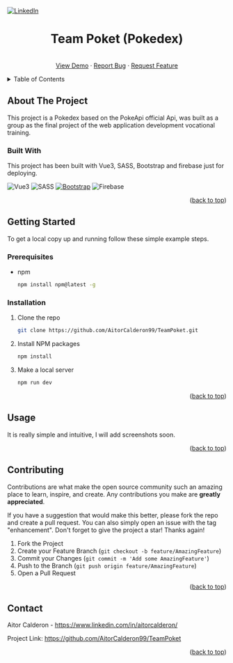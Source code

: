 <a name="readme-top"></a>


[![LinkedIn][linkedin-shield]][linkedin-url]



<!-- PROJECT LOGO -->

  <h1 align="center">Team Poket (Pokedex)</h1>
  <p align="center">
    <br />
    <a href="https://teampoketweb.web.app/">View Demo</a>
    ·
    <a href="https://github.com/AitorCalderon99/TeamPoket/issues">Report Bug</a>
    ·
    <a href="https://github.com/AitorCalderon99/TeamPoket/issues">Request Feature</a>
  </p>


<!-- TABLE OF CONTENTS -->
<details>
  <summary>Table of Contents</summary>
  <ol>
    <li>
      <a href="#about-the-project">About The Project</a>
      <ul>
        <li><a href="#built-with">Built With</a></li>
      </ul>
    </li>
    <li>
      <a href="#getting-started">Getting Started</a>
      <ul>
        <li><a href="#prerequisites">Prerequisites</a></li>
        <li><a href="#installation">Installation</a></li>
      </ul>
    </li>
    <li><a href="#usage">Usage</a></li>
    <li><a href="#contributing">Contributing</a></li>
    <li><a href="#contact">Contact</a></li>
  </ol>
</details>



<!-- ABOUT THE PROJECT -->
## About The Project

This project is a Pokedex based on the PokeApi official Api, was built as a group as the final project of the web application development vocational training.</p>



### Built With

This project has been built with Vue3, SASS, Bootstrap and firebase just for deploying.


![Vue3](https://img.shields.io/badge/-Vue.js-4fc08d?style=flat&logo=vuedotjs&logoColor=white) ![SASS](https://img.shields.io/badge/SASS-hotpink.svg?style=for-the-badge&logo=SASS&logoColor=white) [![Bootstrap][Bootstrap.com]][Bootstrap-url] ![Firebase](https://img.shields.io/badge/Firebase-039BE5?style=for-the-badge&logo=Firebase&logoColor=white)


<p align="right">(<a href="#readme-top">back to top</a>)</p>



<!-- GETTING STARTED -->
## Getting Started

To get a local copy up and running follow these simple example steps.

### Prerequisites

* npm
  ```sh
  npm install npm@latest -g
  ```

### Installation

1. Clone the repo
   ```sh
   git clone https://github.com/AitorCalderon99/TeamPoket.git
   ```
2. Install NPM packages
   ```sh
   npm install
   ```
3. Make a local server
   ```js
   npm run dev
   ```

<p align="right">(<a href="#readme-top">back to top</a>)</p>



<!-- USAGE EXAMPLES -->
## Usage

It is really simple and intuitive, I will add screenshots soon.


<p align="right">(<a href="#readme-top">back to top</a>)</p>


<!-- CONTRIBUTING -->
## Contributing

Contributions are what make the open source community such an amazing place to learn, inspire, and create. Any contributions you make are **greatly appreciated**.

If you have a suggestion that would make this better, please fork the repo and create a pull request. You can also simply open an issue with the tag "enhancement".
Don't forget to give the project a star! Thanks again!

1. Fork the Project
2. Create your Feature Branch (`git checkout -b feature/AmazingFeature`)
3. Commit your Changes (`git commit -m 'Add some AmazingFeature'`)
4. Push to the Branch (`git push origin feature/AmazingFeature`)
5. Open a Pull Request

<p align="right">(<a href="#readme-top">back to top</a>)</p>

<!-- CONTACT -->
## Contact

Aitor Calderon - https://www.linkedin.com/in/aitorcalderon/

Project Link: https://github.com/AitorCalderon99/TeamPoket

<p align="right">(<a href="#readme-top">back to top</a>)</p>




<!-- MARKDOWN LINKS & IMAGES -->
<!-- https://www.markdownguide.org/basic-syntax/#reference-style-links -->

[linkedin-shield]: https://img.shields.io/badge/-LinkedIn-black.svg?style=for-the-badge&logo=linkedin&colorB=555
[linkedin-url]: https://www.linkedin.com/in/aitorcalderon/
[product-screenshot]: images/screenshot.png
[Angular.io]: https://img.shields.io/badge/Angular-DD0031?style=for-the-badge&logo=angular&logoColor=white
[Angular-url]: https://angular.io/
[Bootstrap.com]: https://img.shields.io/badge/Bootstrap-563D7C?style=for-the-badge&logo=bootstrap&logoColor=white
[Bootstrap-url]: https://getbootstrap.com

